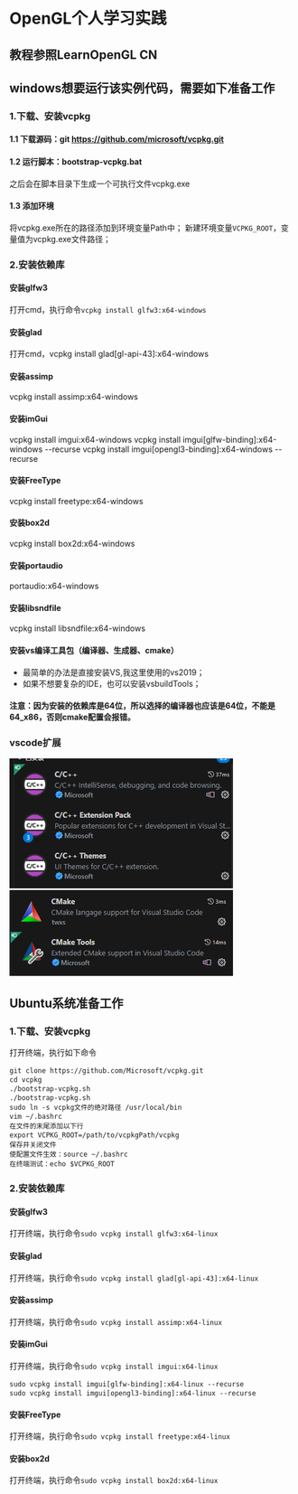 # OpenGL个人学习实践

## 教程参照LearnOpenGL CN

## windows想要运行该实例代码，需要如下准备工作

### 1.下载、安装vcpkg

#### 1.1 下载源码：git https://github.com/microsoft/vcpkg.git
#### 1.2 运行脚本：bootstrap-vcpkg.bat
之后会在脚本目录下生成一个可执行文件vcpkg.exe
#### 1.3 添加环境
将vcpkg.exe所在的路径添加到环境变量Path中；
新建环境变量```VCPKG_ROOT```，变量值为vcpkg.exe文件路径；

### 2.安装依赖库

#### 安装glfw3
打开cmd，执行命令```vcpkg install glfw3:x64-windows```
#### 安装glad
打开cmd，vcpkg install glad[gl-api-43]:x64-windows
#### 安装assimp
vcpkg install assimp:x64-windows
#### 安装imGui
vcpkg install imgui:x64-windows
vcpkg install imgui[glfw-binding]:x64-windows --recurse
vcpkg install imgui[opengl3-binding]:x64-windows --recurse
#### 安装FreeType
vcpkg install freetype:x64-windows
#### 安装box2d
vcpkg install box2d:x64-windows
#### 安装portaudio
portaudio:x64-windows
#### 安装libsndfile
vcpkg install libsndfile:x64-windows

#### 安装vs编译工具包（编译器、生成器、cmake）

- 最简单的办法是直接安装VS,我这里使用的vs2019；
- 如果不想要复杂的IDE，也可以安装vsbuildTools；

#### 注意：因为安装的依赖库是64位，所以选择的编译器也应该是64位，不能是64_x86，否则cmake配置会报错。

### vscode扩展
![](vscode扩展.png)
![vscode扩展2](image.png)

## Ubuntu系统准备工作

### 1.下载、安装vcpkg

打开终端，执行如下命令
```shell
git clone https://github.com/Microsoft/vcpkg.git
cd vcpkg
./bootstrap-vcpkg.sh
./bootstrap-vcpkg.sh
sudo ln -s vcpkg文件的绝对路径 /usr/local/bin
vim ~/.bashrc
在文件的末尾添加以下行
export VCPKG_ROOT=/path/to/vcpkgPath/vcpkg
保存并关闭文件
使配置文件生效：source ~/.bashrc
在终端测试：echo $VCPKG_ROOT
```

### 2.安装依赖库

#### 安装glfw3
打开终端，执行命令```sudo vcpkg install glfw3:x64-linux```
#### 安装glad
打开终端，执行命令```sudo vcpkg install glad[gl-api-43]:x64-linux```
#### 安装assimp
打开终端，执行命令```sudo vcpkg install assimp:x64-linux```
#### 安装imGui
打开终端，执行命令```sudo vcpkg install imgui:x64-linux```
```shell
sudo vcpkg install imgui[glfw-binding]:x64-linux --recurse
sudo vcpkg install imgui[opengl3-binding]:x64-linux --recurse
```
#### 安装FreeType
打开终端，执行命令```sudo vcpkg install freetype:x64-linux```
#### 安装box2d
打开终端，执行命令```sudo vcpkg install box2d:x64-linux```